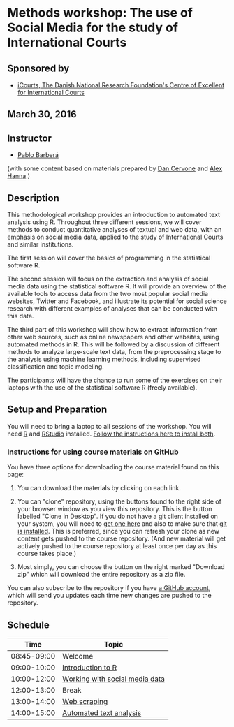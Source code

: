 
# Methods workshop: The use of Social Media for the study of International Courts

## Sponsored by 
* [iCourts, The Danish National Research Foundation's Centre of Excellent for International Courts](http://jura.ku.dk/icourts/)

## March 30, 2016
 
## Instructor

* [Pablo Barber&aacute;](http://pablobarbera.com/)

(with some content based on materials prepared by [Dan Cervone](http://dcervone.com/) and [Alex Hanna](http://alex-hanna.com).)

## Description

This methodological workshop provides an introduction to automated text analysis using R. Throughout three different sessions, we will cover methods to conduct quantitative analyses of textual and web data, with an emphasis on social media data, applied to the study of International Courts and similar institutions.

The first session will cover the basics of programming in the statistical software R.

The second session will focus on the extraction and analysis of social media data using the statistical software R. It will provide an overview of the available tools to access data from the two most popular social media websites, Twitter and Facebook, and illustrate its potential for social science research with different examples of analyses that can be conducted with this data.

The third part of this workshop will show how to extract information from other web sources, such as online newspapers and other websites, using automated methods in R. This will be followed by a discussion of different methods to analyze large-scale text data, from the preprocessing stage to the analysis using machine learning methods, including supervised classification and topic modeling.

The participants will have the chance to run some of the exercises on their laptops with the use of the statistical software R (freely available). 

## Setup and Preparation

You will need to bring a laptop to all sessions of the workshop. You will need [R](https://cran.r-project.org/) and [RStudio](https://www.rstudio.com/) installed. [Follow the instructions here to install both](https://github.com/pablobarbera/icourts-workshop/blob/master/installing_RStudio.pdf).

### Instructions for using course materials on GitHub ###

You have three options for downloading the course material found on this page:  

1.  You can download the materials by clicking on each link.  

2.  You can "clone" repository, using the buttons found to the right side of your browser window as you view this repository.  This is the button labelled "Clone in Desktop".  If you do not have a git client installed on your system, you will need to [get one here](https://git-scm.com/download/gui) and also to make sure that [git is installed](https://git-scm.com/downloads).  This is preferred, since you can refresh your clone as new content gets pushed to the course repository.  (And new material will get actively pushed to the course repository at least once per day as this course takes place.)

3.  Most simply, you can choose the button on the right marked "Download zip" which will download the entire repository as a zip file.

You can also subscribe to the repository if you have [a GitHub account](https://github.com), which will send you updates each time new changes are pushed to the repository.

## Schedule


| Time         | Topic                                                     |
| ------------ | ---------------------------------------                   |
| 08:45-09:00  | Welcome 												|
| 09:00-10:00  | [Introduction to R](01-intro/README.md) | 
| 10:00-12:00  | [Working with social media data](02-social-media/README.md)              | 
| 12:00-13:00  | Break |
| 13:00-14:00  | [Web scraping](03-scraping/README.md)                  | 
| 14:00-15:00  | [Automated text analysis](04-text-analysis/README.md)                 | 


